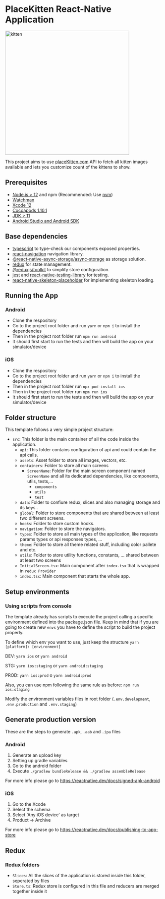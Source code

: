 # PlaceKitten React-Native Application

  <a href="https://github.com/mshavandi/placekitten?branch=main">
     <img src="https://freepikpsd.com/file/2019/10/kitten-clipart-png-4-Transparent-Images-Free.png" alt="kitten" width="400" class="display:flex;align-self:center" />
  </a>

This project aims to use [placeKitten.com](https://placekitten.com) API to fetch all kitten images available and lets you customize count of the kittens to show.

## Prerequisites

- [Node.js > 12](https://nodejs.org) and npm (Recommended: Use [nvm](https://github.com/nvm-sh/nvm))
- [Watchman](https://facebook.github.io/watchman)
- [Xcode 12](https://developer.apple.com/xcode)
- [Cocoapods 1.10.1](https://cocoapods.org)
- [JDK > 11](https://www.oracle.com/java/technologies/javase-jdk11-downloads.html)
- [Android Studio and Android SDK](https://developer.android.com/studio)

## Base dependencies

- [typescript](https://github.com/microsoft/TypeScript) to type-check our components exposed properties.
- [react-navigation](https://reactnavigation.org/) navigation library.
- [@react-native-async-storage/async-storage](https://github.com/react-native-async-storage/async-storage) as storage solution.
- [redux](https://redux.js.org/) for state management.
- [@reduxjs/toolkit](https://github.com/reduxjs/redux-toolkit) to simplify store configuration.
- [jest](https://facebook.github.io/jest/) and [react-native-testing-library](https://callstack.github.io/react-native-testing-library/) for testing.
- [react-native-skeleton-placeholder](https://www.npmjs.com/package/react-native-skeleton-placeholder) for implementing skeleton loading.

## Running the App

### Android

- Clone the respository
- Go to the project root folder and run `yarn` or `npm i` to install the dependencies
- Then in the project root folder run `npm run android`
- It should first start to run the tests and then will build the app on your simulator/device

### iOS

- Clone the respository
- Go to the project root folder and run `yarn` or `npm i` to install the dependencies
- Then in the project root folder run `npx pod-install ios`
- Then in the project root folder run `npm run ios`
- It should first start to run the tests and then will build the app on your simulator/device

## Folder structure

This template follows a very simple project structure:

- `src`: This folder is the main container of all the code inside the application.
  - `api`: This folder contains configuration of api and could contain the api calls.
  - `assets`: Asset folder to store all images, vectors, etc.
  - `containers`: Folder to store all main screens
    - `ScreenName`: Folder for the main screen component named `ScreenName` and all its dedicated dependencies, like components, utils, tests,...
      - `components`
      - `utils`
      - `test`
  - `data`: Folder to confiure redux, slices and also managing storage and its keys .
  - `global`: Folder to store components that are shared between at least two different screens.
  - `hooks`: Folder to store custom hooks.
  - `navigation`: Folder to store the navigators.
  - `types`: Folder to store all main types of the application, like requests params types or api responses types, ...
  - `theme`: Folder to store all theme related stuff, including color pallete and etc.
  - `utils`: Folder to store utility functions, constants, ... shared between at least two screens
  - `InitialScreen.tsx`: Main component after `index.tsx` that is wrapped in `redux Provider`
  - `index.tsx`: Main component that starts the whole app.

## Setup environments

### Using scripts from console

The template already has scripts to execute the project calling a specific environment defined into the package.json file. Keep in mind that if you are going to create new `envs` you have to define the script to build the project properly.

To define which env you want to use, just keep the structure `yarn [platform]: [environment]`

DEV: `yarn ios` or `yarn android`

STG: `yarn ios:staging` or `yarn android:staging`

PROD: `yarn ios:prod` o `yarn android:prod`

Also, you can use npm following the same rule as before: `npm run ios:staging`

Modify the environment variables files in root folder (`.env.development`, `.env.production` and `.env.staging`)

## Generate production version

These are the steps to generate `.apk`, `.aab` and `.ipa` files

### Android

1. Generate an upload key
2. Setting up gradle variables
3. Go to the android folder
4. Execute `./gradlew bundleRelease && ./gradlew assembleRelease`

For more info please go to https://reactnative.dev/docs/signed-apk-android

### iOS

1. Go to the Xcode
2. Select the schema
3. Select 'Any iOS device' as target
4. Product -> Archive

For more info please go to https://reactnative.dev/docs/publishing-to-app-store

## Redux

### Redux folders

- `Slices`: All the slices of the application is stored inside this folder, seperated by files
- `Store.ts`: Redux store is configured in this file and reducers are merged together inside it

